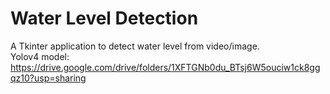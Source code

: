 # Water Level Detection
A Tkinter application to detect water level from video/image.<br />
Yolov4 model: https://drive.google.com/drive/folders/1XFTGNb0du_BTsj6W5ouciw1ck8ggqz10?usp=sharing
